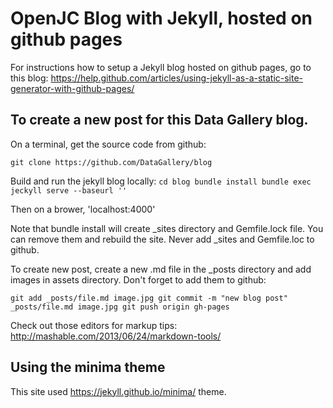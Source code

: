 OpenJC Blog with Jekyll, hosted on github pages
===============================================

For instructions how to setup a Jekyll blog hosted on github pages, go to this blog: https://help.github.com/articles/using-jekyll-as-a-static-site-generator-with-github-pages/

To create a new post for this Data Gallery blog.
------------
On a terminal, get the source code from github:

`git clone https://github.com/DataGallery/blog`

Build and run the jekyll blog locally:
`cd blog
bundle install
bundle exec jeckyll serve --baseurl ''`

Then on a brower, 'localhost:4000'

Note that bundle install will create _sites directory and Gemfile.lock file.  You can remove them and rebuild the site.  Never add _sites and Gemfile.loc to github.

To create new post, create a new .md file in the _posts directory and add images in assets directory.  Don't forget to add them to github:

`git add _posts/file.md image.jpg
git commit -m "new blog post" _posts/file.md image.jpg
git push origin gh-pages`

Check out those editors for markup tips: http://mashable.com/2013/06/24/markdown-tools/

Using the minima theme
-------------- 

This site used https://jekyll.github.io/minima/ theme.


